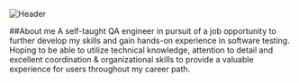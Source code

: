 ![Header](https://user-images.githubusercontent.com/125516998/220818272-3e58b134-1b70-4dd3-b32e-b71c9ee81000.jpg)

##About me
A self-taught QA engineer in pursuit of a job opportunity to further develop my skills and gain hands-on experience in software testing.
Hoping to be able to utilize technical knowledge, attention to detail and excellent coordination & organizational skills to provide a valuable experience for users throughout my career path.





